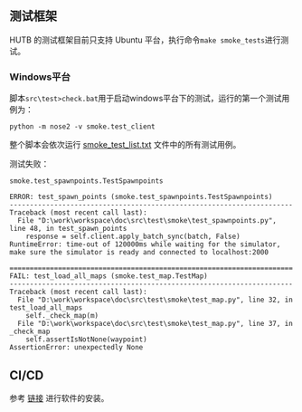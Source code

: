 ## 测试框架

HUTB 的测试框架目前只支持 Ubuntu 平台，执行命令`make smoke_tests`进行测试。


### Windows平台

脚本`src\test>check.bat`用于启动windows平台下的测试，运行的第一个测试用例为：
```shell
python -m nose2 -v smoke.test_client
```
整个脚本会依次运行 [smoke_test_list.txt](https://github.com/OpenHUTB/doc/blob/master/src/test/smoke_test_list.txt) 文件中的所有测试用例。


测试失败：
```shell
smoke.test_spawnpoints.TestSpawnpoints
```


```text
ERROR: test_spawn_points (smoke.test_spawnpoints.TestSpawnpoints)
----------------------------------------------------------------------
Traceback (most recent call last):
  File "D:\work\workspace\doc\src\test\smoke\test_spawnpoints.py", line 48, in test_spawn_points
    response = self.client.apply_batch_sync(batch, False)
RuntimeError: time-out of 120000ms while waiting for the simulator, make sure the simulator is ready and connected to localhost:2000

======================================================================
FAIL: test_load_all_maps (smoke.test_map.TestMap)
----------------------------------------------------------------------
Traceback (most recent call last):
  File "D:\work\workspace\doc\src\test\smoke\test_map.py", line 32, in test_load_all_maps
    self._check_map(m)
  File "D:\work\workspace\doc\src\test\smoke\test_map.py", line 37, in _check_map
    self.assertIsNotNone(waypoint)
AssertionError: unexpectedly None
```

## CI/CD

参考 [链接](https://www.cnblogs.com/dotnet261010/p/11495762.html) 进行软件的安装。

